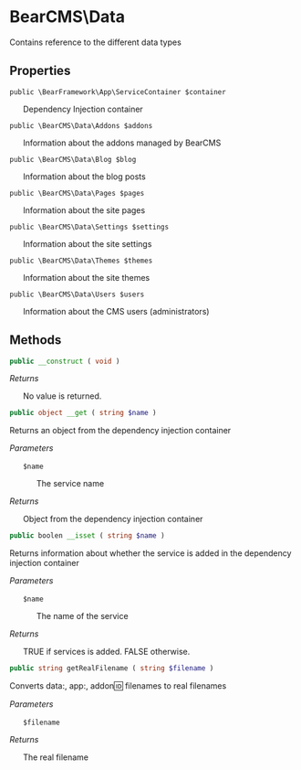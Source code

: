 # BearCMS\Data
Contains reference to the different data types

## Properties

`public \BearFramework\App\ServiceContainer $container`

&nbsp;&nbsp;&nbsp;&nbsp;&nbsp;&nbsp;Dependency Injection container

`public \BearCMS\Data\Addons $addons`

&nbsp;&nbsp;&nbsp;&nbsp;&nbsp;&nbsp;Information about the addons managed by BearCMS

`public \BearCMS\Data\Blog $blog`

&nbsp;&nbsp;&nbsp;&nbsp;&nbsp;&nbsp;Information about the blog posts

`public \BearCMS\Data\Pages $pages`

&nbsp;&nbsp;&nbsp;&nbsp;&nbsp;&nbsp;Information about the site pages

`public \BearCMS\Data\Settings $settings`

&nbsp;&nbsp;&nbsp;&nbsp;&nbsp;&nbsp;Information about the site settings

`public \BearCMS\Data\Themes $themes`

&nbsp;&nbsp;&nbsp;&nbsp;&nbsp;&nbsp;Information about the site themes

`public \BearCMS\Data\Users $users`

&nbsp;&nbsp;&nbsp;&nbsp;&nbsp;&nbsp;Information about the CMS users (administrators)

## Methods

```php
public __construct ( void )
```

_Returns_

&nbsp;&nbsp;&nbsp;&nbsp;&nbsp;&nbsp;No value is returned.

```php
public object __get ( string $name )
```

Returns an object from the dependency injection container

_Parameters_

&nbsp;&nbsp;&nbsp;&nbsp;&nbsp;&nbsp;`$name`

&nbsp;&nbsp;&nbsp;&nbsp;&nbsp;&nbsp;&nbsp;&nbsp;&nbsp;&nbsp;&nbsp;&nbsp;The service name

_Returns_

&nbsp;&nbsp;&nbsp;&nbsp;&nbsp;&nbsp;Object from the dependency injection container

```php
public boolen __isset ( string $name )
```

Returns information about whether the service is added in the dependency injection container

_Parameters_

&nbsp;&nbsp;&nbsp;&nbsp;&nbsp;&nbsp;`$name`

&nbsp;&nbsp;&nbsp;&nbsp;&nbsp;&nbsp;&nbsp;&nbsp;&nbsp;&nbsp;&nbsp;&nbsp;The name of the service

_Returns_

&nbsp;&nbsp;&nbsp;&nbsp;&nbsp;&nbsp;TRUE if services is added. FALSE otherwise.

```php
public string getRealFilename ( string $filename )
```

Converts data:, app:, addon:id: filenames to real filenames

_Parameters_

&nbsp;&nbsp;&nbsp;&nbsp;&nbsp;&nbsp;`$filename`

_Returns_

&nbsp;&nbsp;&nbsp;&nbsp;&nbsp;&nbsp;The real filename